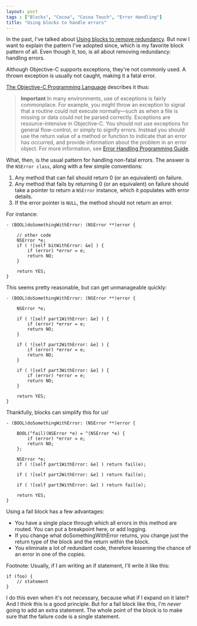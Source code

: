 ```yaml
---
layout: post
tags : ["Blocks", "Cocoa", "Cocoa Touch", "Error Handling"]
title: "Using blocks to handle errors"
---
```

In the past, I've talked about [Using blocks to remove redundancy](/2011/07/blocks-to-remove-redundancy/). But now I want to explain the pattern I've adopted since, which is my favorite block pattern of all. Even though it, too, is all about removing redundancy: handling errors.

Although Objective-C supports exceptions, they're not commonly used. A thrown exception is usually not caught, making it a fatal error.

<!--more-->

[The Objective-C Programming Language](https://developer.apple.com/library/ios/documentation/Cocoa/Conceptual/ObjectiveC/Chapters/ocExceptionHandling.html#//apple_ref/doc/uid/TP30001163-CH13-TPXREF168) describes it thus:

> **Important** In many environments, use of exceptions is fairly commonplace. For example, you might throw an exception to signal that a routine could not execute normally—such as when a file is missing or data could not be parsed correctly. Exceptions are resource-intensive in Objective-C. You should not use exceptions for general flow-control, or simply to signify errors. Instead you should use the return value of a method or function to indicate that an error has occurred, and provide information about the problem in an error object. For more information, see [Error Handling Programming Guide](http://developer.apple.com/library/mac/documentation/Cocoa/Conceptual/ErrorHandlingCocoa/ErrorHandling/ErrorHandling.html#//apple_ref/doc/uid/TP40001806).

What, then, is the usual pattern for handling non-fatal errors. The answer is the `NSError class`, along with a few simple conventions:

1. Any method that can fail should return 0 (or an equivalent) on failure.
2. Any method that fails by returning 0 (or an equivalent) on failure should take a pointer to return a `NSError` instance, which it populates with error details.
3. If the error pointer is `NULL`, the method should not return an error.

For instance:

    - (BOOL)doSomethingWithError: (NSError **)error {
    
        // other code
        NSError *e;
        if ( ![self bitWithError: &e] ) {
            if (error) *error = e;
            return NO;
        }
        
        return YES;
    }

This seems pretty reasonable, but can get unmanageable quickly:

    - (BOOL)doSomethingWithError: (NSError **)error {
        
        NSError *e;
        
        if ( ![self part1WithError: &e] ) {
            if (error) *error = e;
            return NO;
        }
        
        if ( ![self part2WithError: &e] ) {
            if (error) *error = e;
            return NO;
        }
        
        if ( ![self part3WithError: &e] ) {
            if (error) *error = e;
            return NO;
        }
        
        return YES;
    }

Thankfully, blocks can simplify this for us!

    - (BOOL)doSomethingWithError: (NSError **)error {
    
        BOOL(^fail)(NSError *e) = ^(NSError *e) {
            if (error) *error = e;
            return NO;
        };
        
        NSError *e;
        if ( ![self part1WithError: &e] ) return fail(e);
        
        if ( ![self part2WithError: &e] ) return fail(e);
        
        if ( ![self part3WithError: &e] ) return fail(e);
        
        return YES;
    }

Using a fail block has a few advantages:

* You have a single place through which all errors in this method are routed. You can put a breakpoint here, or add logging.
* If you change what doSomethingWithError returns, you change just the return type of the block and the return within the block.
* You eliminate a lot of redundant code, therefore lessening the chance of an error in one of the copies.

Footnote: Usually, if I am writing an if statement, I'll write it like this:

    if (foo) {
        // statement
    }

I do this even when it's not necessary, because what if I expand on it later? And I think this is a good principle. But for a fail block like this, I'm *never* going to add an extra statement. The whole point of the block is to make sure that the failure code is a single statement.